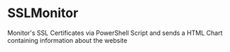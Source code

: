 # SSLMonitor
Monitor's SSL Certificates via PowerShell Script and sends a HTML Chart containing information about the website
